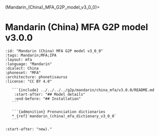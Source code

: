 (Mandarin_(China)_MFA_G2P_model_v3_0_0)=
# Mandarin (China) MFA G2P model v3.0.0

``````{g2p} Mandarin (China) MFA G2P model v3.0.0
:id: "Mandarin (China) MFA G2P model v3_0_0"
:tags: Mandarin;MFA;IPA
:layout: mfa
:language: "Mandarin"
:dialect: China
:phoneset: "MFA"
:architecture: phonetisaurus
:license: "CC BY 4.0"

   ```{include} ../../../../g2p/mandarin/china_mfa/v3.0.0/README.md
    :start-after: "## Model details"
    :end-before: "## Installation"
   ```

   ```{admonition} Pronunciation dictionaries
   * {ref}`mandarin_(china)_mfa_dictionary_v3_0_0`
   ```
``````

```{include} ../../../../g2p/mandarin/china_mfa/v3.0.0/README.md
:start-after: "new)."
```
